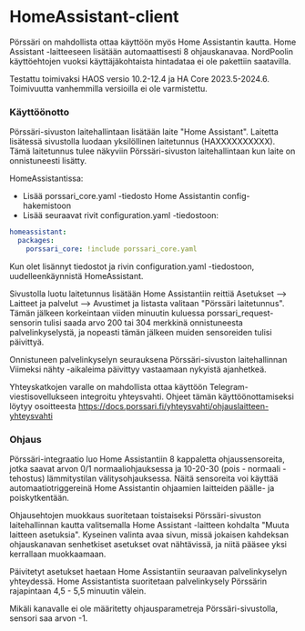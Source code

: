 # HomeAssistant-client
Pörssäri on mahdollista ottaa käyttöön myös Home Assistantin kautta. Home Assistant -laitteeseen lisätään automaattisesti 8 ohjauskanavaa. NordPoolin käyttöehtojen vuoksi käyttäjäkohtaista hintadataa ei ole pakettiin saatavilla.

Testattu toimivaksi HAOS versio 10.2-12.4 ja HA Core 2023.5-2024.6. Toimivuutta vanhemmilla versioilla ei ole varmistettu.

### Käyttöönotto
Pörssäri-sivuston laitehallintaan lisätään laite "Home Assistant". Laitetta lisätessä sivustolla luodaan yksilöllinen laitetunnus (HAXXXXXXXXXX). Tämä laitetunnus tulee näkyviin Pörssäri-sivuston laitehallintaan kun laite on onnistuneesti lisätty.

HomeAssistantissa:
- Lisää porssari_core.yaml -tiedosto Home Assistantin config-hakemistoon
- Lisää seuraavat rivit configuration.yaml -tiedostoon:

```yaml
homeassistant:  
  packages:    
    porssari_core: !include porssari_core.yaml
```

Kun olet lisännyt tiedostot ja rivin configuration.yaml -tiedostoon, uudelleenkäynnistä HomeAssistant.

Sivustolla luotu laitetunnus lisätään Home Assistantiin reittiä Asetukset --> Laitteet ja palvelut --> Avustimet ja listasta valitaan "Pörssäri laitetunnus". Tämän jälkeen korkeintaan viiden minuutin kuluessa porssari_request-sensorin tulisi saada arvo 200 tai 304 merkkinä onnistuneesta palvelinkyselystä, ja nopeasti tämän jälkeen muiden sensoreiden tulisi päivittyä. 

Onnistuneen palvelinkyselyn seurauksena Pörssäri-sivuston laitehallinnan Viimeksi nähty -aikaleima päivittyy vastaamaan nykyistä ajanhetkeä.

Yhteyskatkojen varalle on mahdollista ottaa käyttöön Telegram-viestisovellukseen integroitu yhteysvahti. Ohjeet tämän käyttöönottamiseksi löytyy osoitteesta https://docs.porssari.fi/yhteysvahti/ohjauslaitteen-yhteysvahti


### Ohjaus

Pörssäri-integraatio luo Home Assistantiin 8 kappaletta ohjaussensoreita, jotka saavat arvon 0/1 normaaliohjauksessa ja 10-20-30 (pois - normaali - tehostus) lämmitystilan välitysohjauksessa. Näitä sensoreita voi käyttää automaatiotriggereinä Home Assistantin ohjaamien laitteiden päälle- ja poiskytkentään. 

Ohjausehtojen muokkaus suoritetaan toistaiseksi Pörssäri-sivuston laitehallinnan kautta valitsemalla Home Assistant -laitteen kohdalta "Muuta laitteen asetuksia". Kyseinen valinta avaa sivun, missä jokaisen kahdeksan ohjauskanavan senhetkiset asetukset ovat nähtävissä, ja niitä pääsee yksi kerrallaan muokkaamaan.

Päivitetyt asetukset haetaan Home Assistantiin seuraavan palvelinkyselyn yhteydessä. Home Assistantista suoritetaan palvelinkysely Pörssärin rajapintaan 4,5 - 5,5 minuutin välein.

Mikäli kanavalle ei ole määritetty ohjausparametreja Pörssäri-sivustolla, sensori saa arvon -1.
